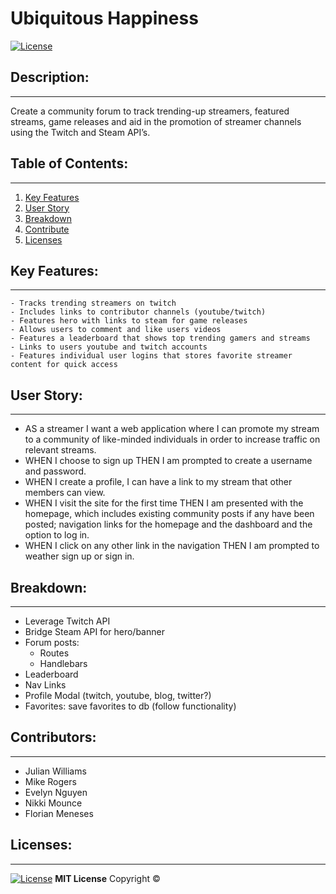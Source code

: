 # Ubiquitous Happiness
[![License](https://img.shields.io/badge/License-MIT-yellow.svg)](https://opensource.org/licenses/MIT)

## Description:

---
Create a community forum to track trending-up streamers, featured streams, game releases and aid in the promotion of streamer channels using the Twitch and Steam API’s.

## Table of Contents:

---
1. [Key Features](#key-features)
2. [User Story](#user-story)
3. [Breakdown](#breakdown)
4. [Contribute](#contributors)
5. [Licenses](#licenses)

## Key Features:

---

	- Tracks trending streamers on twitch
	- Includes links to contributor channels (youtube/twitch)
	- Features hero with links to steam for game releases
	- Allows users to comment and like users videos
	- Features a leaderboard that shows top trending gamers and streams
	- Links to users youtube and twitch accounts
	- Features individual user logins that stores favorite streamer content for quick access


## User Story:

---

 - AS a streamer I want a web application where I can promote my stream to a community of like-minded individuals in order to increase traffic on relevant streams.
 - WHEN I choose to sign up THEN I am prompted to create a username and password.
 - WHEN I create a profile, I can have a link to my stream that other members can view.
 - WHEN I visit the site for the first time THEN I am presented with the homepage, which includes existing community posts if any have been posted; navigation links for the homepage and the dashboard and the option to log in.
 - WHEN I click on any other link in the navigation THEN I am prompted to weather sign up or sign in.


## Breakdown:

---

 - Leverage Twitch API
 - Bridge Steam API for hero/banner
 - Forum posts:
   - Routes
   - Handlebars
 - Leaderboard
 - Nav Links
 - Profile Modal (twitch, youtube, blog, twitter?)
 - Favorites: save favorites to db (follow functionality)


## Contributors:

---
- Julian Williams
- Mike Rogers
- Evelyn Nguyen
- Nikki Mounce
- Florian Meneses

## Licenses:

---
[![License](https://img.shields.io/badge/License-MIT-yellow.svg)](https://opensource.org/licenses/MIT)
**MIT License**
Copyright &#169; <YEAR> <NAME>
